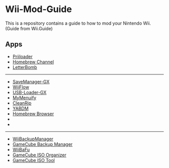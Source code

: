 # Wii-Mod-Guide
This is a repository contains a guide to how to mod your Nintendo Wii. (Guide from Wii.Guide)

## Apps

- [Priiloader](https://github.com/DacoTaco/priiloader)
- [Homebrew Channel]()
- [LetterBomb](https://github.com/fail0verflow/letterbomb)

---

- [SaveManager-GX]()
- [WiiFlow]()
- [USB-Loader-GX]()
- [MyMenuify]()
- [CleanRip]()
- [YABDM]()
- [Homebrew Browser]()
- []()
- []()

---

- [WiiBackupManager](http://www.wiibackupmanager.co.uk/)
- [GameCube Backup Manager](https://github.com/AxionDrak/GameCube-Backup-Manager)
- [WiiBaFu](https://github.com/larsenv/Wii-Backup-Fusion)
- [GameCube ISO Organizer](https://github.com/DebugDax/Gamecube-ISO-Organizer)
- [GameCube ISO Tool](http://www.wiibackupmanager.co.uk/gcit.html)
